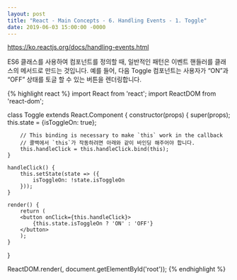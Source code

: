 ```yaml
---
layout: post
title: "React - Main Concepts - 6. Handling Events - 1. Toggle"
date: 2019-06-03 15:00:00 -0000
---
```

https://ko.reactjs.org/docs/handling-events.html

ES6 클래스를 사용하여 컴포넌트를 정의할 때, 일반적인 패턴은 이벤트 핸들러를 클래스의 메서드로 만드는 것입니다. 예를 들어, 다음 Toggle 컴포넌트는 사용자가 “ON”과 “OFF” 상태를 토글 할 수 있는 버튼을 렌더링합니다.

{% highlight react %}
import React from 'react';
import ReactDOM from 'react-dom';

class Toggle extends React.Component {
    constructor(props) {
        super(props);
        this.state = {isToggleOn: true};

        // This binding is necessary to make `this` work in the callback
        // 콜백에서 `this`가 작동하려면 아래와 같이 바인딩 해주어야 합니다.
        this.handleClick = this.handleClick.bind(this);
    }

    handleClick() {
        this.setState(state => ({
            isToggleOn: !state.isToggleOn
        }));
    }

    render() {
        return (
        <button onClick={this.handleClick}>
            {this.state.isToggleOn ? 'ON' : 'OFF'}
        </button>
        );
    }
}

ReactDOM.render(<Toggle />, document.getElementById('root'));
{% endhighlight %}
